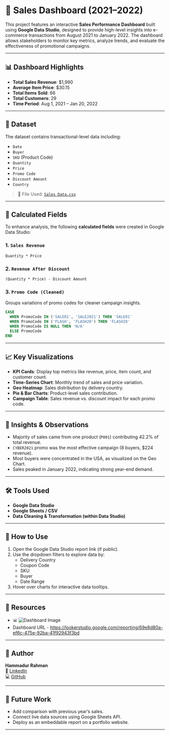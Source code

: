 # 🛒 Sales Dashboard (2021–2022)

This project features an interactive **Sales Performance Dashboard** built using **Google Data Studio**, designed to provide high-level insights into e-commerce transactions from August 2021 to January 2022. The dashboard allows stakeholders to monitor key metrics, analyze trends, and evaluate the effectiveness of promotional campaigns.

---

## 📊 Dashboard Highlights

- **Total Sales Revenue**: $1,990  
- **Average Item Price**: $30.15  
- **Total Items Sold**: 66  
- **Total Customers**: 29  
- **Time Period**: Aug 1, 2021 – Jan 20, 2022

---

## 📁 Dataset

The dataset contains transactional-level data including:
- `Date`
- `Buyer`
- `SKU` (Product Code)
- `Quantity`
- `Price`
- `Promo Code`
- `Discount Amount`
- `Country`

> 📄 File Used: [`Sales Data.csv`](./Sales%20Data.csv)

---

## 🔢 Calculated Fields

To enhance analysis, the following **calculated fields** were created in Google Data Studio:

### 1. `Sales Revenue`
```text
Quantity * Price
```

### 2. `Revenue After Discount`
```text
(Quantity * Price) - Discount Amount
```

### 3. `Promo Code (Cleaned)`
Groups variations of promo codes for cleaner campaign insights.
```sql
CASE
  WHEN PromoCode IN ('SALE01', 'SALE2021') THEN 'SALE01'
  WHEN PromoCode IN ('FLASH', 'FLASH20') THEN 'FLASH20'
  WHEN PromoCode IS NULL THEN 'N/A'
  ELSE PromoCode
END
```

---

## 📈 Key Visualizations

- **KPI Cards**: Display top metrics like revenue, price, item count, and customer count.
- **Time-Series Chart**: Monthly trend of sales and price variation.
- **Geo Heatmap**: Sales distribution by delivery country.
- **Pie & Bar Charts**: Product-level sales contribution.
- **Campaign Table**: Sales revenue vs. discount impact for each promo code.

---

## 🧠 Insights & Observations

- Majority of sales came from one product (`P001`) contributing 42.2% of total revenue.
- `CYBER2021` promo was the most effective campaign (8 buyers, $224 revenue).
- Most buyers were concentrated in the USA, as visualized on the Geo Chart.
- Sales peaked in January 2022, indicating strong year-end demand.

---

## 🛠️ Tools Used

- **Google Data Studio**
- **Google Sheets / CSV**
- **Data Cleaning & Transformation (within Data Studio)**

---

## 📌 How to Use

1. Open the Google Data Studio report link (if public).
2. Use the dropdown filters to explore data by:
   - Delivery Country
   - Coupon Code
   - SKU
   - Buyer
   - Date Range
3. Hover over charts for interactive data tooltips.

---

## 📎 Resources

- 📊 ![Dashboard Image](https://github.com/user-attachments/assets/6370832a-f7dc-4aa2-ab89-0ee75b533c43)
- Dashboard URL - https://lookerstudio.google.com/reporting/69e8d80a-ef6c-475e-92ba-41f92943f3bd
---

## 🙋 Author

**Hammadur Rahman**  
🔗 [LinkedIn](https://www.linkedin.com/in/hammadur-rahman02/)  
💻 [GitHub](https://github.com/VnMxMadMax)

---

## 🚀 Future Work

- Add comparison with previous year’s sales.
- Connect live data sources using Google Sheets API.
- Deploy as an embeddable report on a portfolio website.

---
